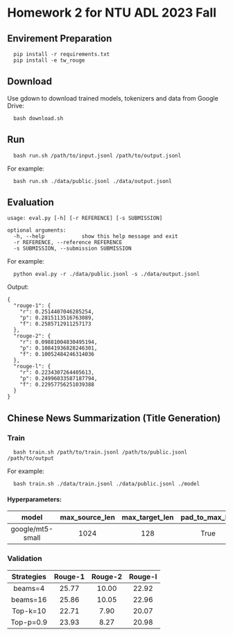 # Homework 2 for NTU ADL 2023 Fall
## Envirement Preparation
```
  pip install -r requirements.txt
  pip install -e tw_rouge
```

## Download
Use gdown to download trained models, tokenizers and data from Google Drive:
```
  bash download.sh
```

## Run
```
  bash run.sh /path/to/input.jsonl /path/to/output.jsonl
```
For example:
```
  bash run.sh ./data/public.jsonl ./data/output.jsonl
```

## Evaluation
```
usage: eval.py [-h] [-r REFERENCE] [-s SUBMISSION]

optional arguments:
  -h, --help            show this help message and exit
  -r REFERENCE, --reference REFERENCE
  -s SUBMISSION, --submission SUBMISSION
```
For example:
```
  python eval.py -r ./data/public.jsonl -s ./data/output.jsonl
```
Output:
```
{
  "rouge-1": {
    "r": 0.2514407046285254,
    "p": 0.2815113516763089,
    "f": 0.2585712911257173
  },
  "rouge-2": {
    "r": 0.09881004830495194,
    "p": 0.10841936828246301,
    "f": 0.10052484246314036
  },
  "rouge-l": {
    "r": 0.2234307264405613,
    "p": 0.24996033587187794,
    "f": 0.22957756251039388
  }
}
```

## Chinese News Summarization (Title Generation)
### Train
```
  bash train.sh /path/to/train.jsonl /path/to/public.jsonl /path/to/output
```
For example:
```
  bash train.sh ./data/train.jsonl ./data/public.jsonl ./model
```

#### Hyperparameters:
| model | max_source_len | max_target_len | pad_to_max_len | learning_rate | Optimizer | batch_size | num_epochs |
| :---: | :---: | :---: | :---: | :---: | :---: | :---: | :---: |
| google/mt5-small | 1024 | 128 | True | 3e-4 | AdaFactor | 64 | 50 |

### Validation
| Strategies | Rouge-1 | Rouge-2 | Rouge-l |
| :---: | :---: | :---: | :---: |
| beams=4 | 25.77 | 10.00 | 22.92 |
| beams=16 | 25.86 | 10.05 | 22.96 |
| Top-k=10 | 22.71 | 7.90 | 20.07 |
| Top-p=0.9 | 23.93 | 8.27 | 20.98 |

